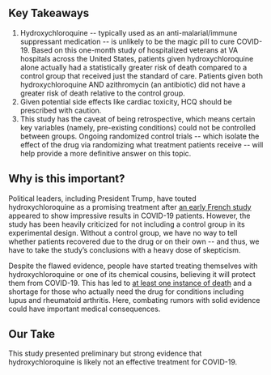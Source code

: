 ## Key Takeaways

1. Hydroxychloroquine -- typically used as an anti-malarial/immune suppressant medication -- is unlikely to be the magic pill to cure COVID-19. Based on this one-month study of hospitalized veterans at VA hospitals across the United States, patients given hydroxychloroquine alone actually had a statistically greater risk of death compared to a control group that received just the standard of care. Patients given both hydroxychloroquine AND azithromycin (an antibiotic) did not have a greater risk of death relative to the control group. 
2. Given potential side effects like cardiac toxicity, HCQ should be prescribed with caution.
3. This study has the caveat of being retrospective, which means certain key variables (namely, pre-existing conditions) could not be controlled between groups. Ongoing randomized control trials -- which isolate the effect of the drug via randomizing what treatment patients receive --  will help provide a more definitive answer on this topic.

## Why is this important?

Political leaders, including President Trump, have touted hydroxychloroquine as a promising treatment after [an early French study](https://www.ncbi.nlm.nih.gov/pubmed/32205204) appeared to show impressive results in COVID-19 patients. However, the study has been heavily criticized for not including a control group in its experimental design. Without a control group, we have no way to tell whether patients recovered due to the drug or on their own -- and thus, we have to take the study’s conclusions with a heavy dose of skepticism.

Despite the flawed evidence, people have started treating themselves with hydroxychloroquine or one of its chemical cousins, believing it will protect them from COVID-19. This has led to [at least one instance of death](https://www.npr.org/sections/coronavirus-live-updates/2020/03/24/820512107/man-dies-woman-hospitalized-after-taking-form-of-chloroquine-to-prevent-covid-19) and a shortage for those who actually need the drug for conditions including lupus and rheumatoid arthritis. Here, combating rumors with solid evidence could have important medical consequences.

## Our Take

This study presented preliminary but strong evidence that hydroxychloroquine is likely not an effective treatment for COVID-19.